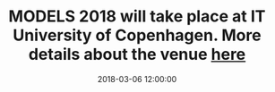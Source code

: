 ---
title: MODELS 2018 will take place at IT University of Copenhagen. More details about the venue <a href="https://modelsconf2018.github.io/attending/venue/">here</a>
date: 2018-03-06 12:00:00
---